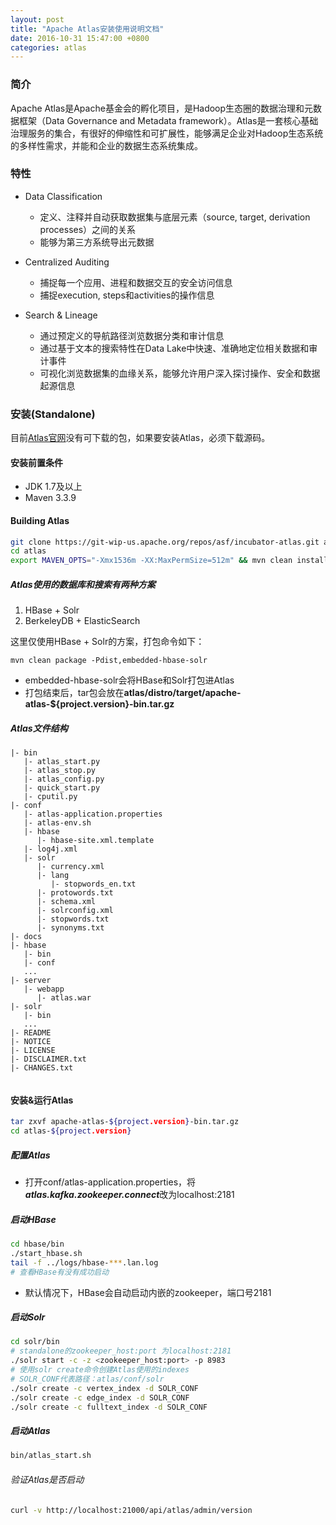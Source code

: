 ```yaml
---
layout: post
title: "Apache Atlas安装使用说明文档"
date: 2016-10-31 15:47:00 +0800
categories: atlas
---
```

### 简介
Apache Atlas是Apache基金会的孵化项目，是Hadoop生态圈的数据治理和元数据框架（Data Governance and Metadata framework）。Atlas是一套核心基础治理服务的集合，有很好的伸缩性和可扩展性，能够满足企业对Hadoop生态系统的多样性需求，并能和企业的数据生态系统集成。

### 特性
* Data Classification
  *  定义、注释并自动获取数据集与底层元素（source, target, derivation processes）之间的关系
  *  能够为第三方系统导出元数据

* Centralized Auditing
  * 捕捉每一个应用、进程和数据交互的安全访问信息
  * 捕捉execution, steps和activities的操作信息

* Search & Lineage
  * 通过预定义的导航路径浏览数据分类和审计信息
  * 通过基于文本的搜索特性在Data Lake中快速、准确地定位相关数据和审计事件
  * 可视化浏览数据集的血缘关系，能够允许用户深入探讨操作、安全和数据起源信息 

### 安装(Standalone)
目前[Atlas官网](atlas.incubator.apache.org)没有可下载的包，如果要安装Atlas，必须下载源码。
#### 安装前置条件
* JDK 1.7及以上
* Maven 3.3.9

#### Building Atlas

```bash
git clone https://git-wip-us.apache.org/repos/asf/incubator-atlas.git atlas
cd atlas
export MAVEN_OPTS="-Xmx1536m -XX:MaxPermSize=512m" && mvn clean install
```
##### Atlas使用的数据库和搜索有两种方案
1. HBase + Solr
2. BerkeleyDB + ElasticSearch

这里仅使用HBase + Solr的方案，打包命令如下：

```
mvn clean package -Pdist,embedded-hbase-solr
```
* embedded-hbase-solr会将HBase和Solr打包进Atlas
* 打包结束后，tar包会放在**atlas/distro/target/apache-atlas-${project.version}-bin.tar.gz**

##### Atlas文件结构

```
|- bin
   |- atlas_start.py
   |- atlas_stop.py
   |- atlas_config.py
   |- quick_start.py
   |- cputil.py
|- conf
   |- atlas-application.properties
   |- atlas-env.sh
   |- hbase
      |- hbase-site.xml.template
   |- log4j.xml
   |- solr
      |- currency.xml
      |- lang
         |- stopwords_en.txt
      |- protowords.txt
      |- schema.xml
      |- solrconfig.xml
      |- stopwords.txt
      |- synonyms.txt
|- docs
|- hbase
   |- bin
   |- conf
   ...
|- server
   |- webapp
      |- atlas.war
|- solr
   |- bin
   ...
|- README
|- NOTICE
|- LICENSE
|- DISCLAIMER.txt
|- CHANGES.txt
   
```

#### 安装&运行Atlas

```bash
tar zxvf apache-atlas-${project.version}-bin.tar.gz
cd atlas-${project.version}
```
##### 配置Atlas
* 打开conf/atlas-application.properties，将***atlas.kafka.zookeeper.connect***改为localhost:2181

##### 启动HBase

```bash
cd hbase/bin
./start_hbase.sh
tail -f ../logs/hbase-***.lan.log  
# 查看HBase有没有成功启动
```
* 默认情况下，HBase会自动启动内嵌的zookeeper，端口号2181

##### 启动Solr

```bash
cd solr/bin
# standalone的zookeeper_host:port 为localhost:2181
./solr start -c -z <zookeeper_host:port> -p 8983
# 使用solr create命令创建Atlas使用的indexes
# SOLR_CONF代表路径：atlas/conf/solr
./solr create -c vertex_index -d SOLR_CONF
./solr create -c edge_index -d SOLR_CONF
./solr create -c fulltext_index -d SOLR_CONF
```
##### 启动Atlas

```bash
bin/atlas_start.sh
```

###### 验证Atlas是否启动

```bash
curl -v http://localhost:21000/api/atlas/admin/version
```
